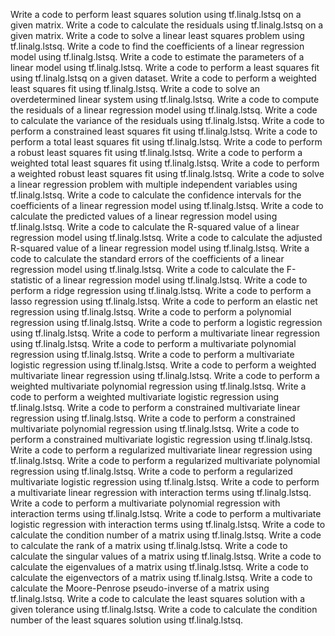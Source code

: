 Write a code to perform least squares solution using tf.linalg.lstsq on a given matrix.
Write a code to calculate the residuals using tf.linalg.lstsq on a given matrix.
Write a code to solve a linear least squares problem using tf.linalg.lstsq.
Write a code to find the coefficients of a linear regression model using tf.linalg.lstsq.
Write a code to estimate the parameters of a linear model using tf.linalg.lstsq.
Write a code to perform a least squares fit using tf.linalg.lstsq on a given dataset.
Write a code to perform a weighted least squares fit using tf.linalg.lstsq.
Write a code to solve an overdetermined linear system using tf.linalg.lstsq.
Write a code to compute the residuals of a linear regression model using tf.linalg.lstsq.
Write a code to calculate the variance of the residuals using tf.linalg.lstsq.
Write a code to perform a constrained least squares fit using tf.linalg.lstsq.
Write a code to perform a total least squares fit using tf.linalg.lstsq.
Write a code to perform a robust least squares fit using tf.linalg.lstsq.
Write a code to perform a weighted total least squares fit using tf.linalg.lstsq.
Write a code to perform a weighted robust least squares fit using tf.linalg.lstsq.
Write a code to solve a linear regression problem with multiple independent variables using tf.linalg.lstsq.
Write a code to calculate the confidence intervals for the coefficients of a linear regression model using tf.linalg.lstsq.
Write a code to calculate the predicted values of a linear regression model using tf.linalg.lstsq.
Write a code to calculate the R-squared value of a linear regression model using tf.linalg.lstsq.
Write a code to calculate the adjusted R-squared value of a linear regression model using tf.linalg.lstsq.
Write a code to calculate the standard errors of the coefficients of a linear regression model using tf.linalg.lstsq.
Write a code to calculate the F-statistic of a linear regression model using tf.linalg.lstsq.
Write a code to perform a ridge regression using tf.linalg.lstsq.
Write a code to perform a lasso regression using tf.linalg.lstsq.
Write a code to perform an elastic net regression using tf.linalg.lstsq.
Write a code to perform a polynomial regression using tf.linalg.lstsq.
Write a code to perform a logistic regression using tf.linalg.lstsq.
Write a code to perform a multivariate linear regression using tf.linalg.lstsq.
Write a code to perform a multivariate polynomial regression using tf.linalg.lstsq.
Write a code to perform a multivariate logistic regression using tf.linalg.lstsq.
Write a code to perform a weighted multivariate linear regression using tf.linalg.lstsq.
Write a code to perform a weighted multivariate polynomial regression using tf.linalg.lstsq.
Write a code to perform a weighted multivariate logistic regression using tf.linalg.lstsq.
Write a code to perform a constrained multivariate linear regression using tf.linalg.lstsq.
Write a code to perform a constrained multivariate polynomial regression using tf.linalg.lstsq.
Write a code to perform a constrained multivariate logistic regression using tf.linalg.lstsq.
Write a code to perform a regularized multivariate linear regression using tf.linalg.lstsq.
Write a code to perform a regularized multivariate polynomial regression using tf.linalg.lstsq.
Write a code to perform a regularized multivariate logistic regression using tf.linalg.lstsq.
Write a code to perform a multivariate linear regression with interaction terms using tf.linalg.lstsq.
Write a code to perform a multivariate polynomial regression with interaction terms using tf.linalg.lstsq.
Write a code to perform a multivariate logistic regression with interaction terms using tf.linalg.lstsq.
Write a code to calculate the condition number of a matrix using tf.linalg.lstsq.
Write a code to calculate the rank of a matrix using tf.linalg.lstsq.
Write a code to calculate the singular values of a matrix using tf.linalg.lstsq.
Write a code to calculate the eigenvalues of a matrix using tf.linalg.lstsq.
Write a code to calculate the eigenvectors of a matrix using tf.linalg.lstsq.
Write a code to calculate the Moore-Penrose pseudo-inverse of a matrix using tf.linalg.lstsq.
Write a code to calculate the least squares solution with a given tolerance using tf.linalg.lstsq.
Write a code to calculate the condition number of the least squares solution using tf.linalg.lstsq.